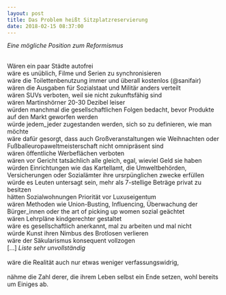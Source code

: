 ```yaml
---
layout: post
title: Das Problem heißt Sitzplatzreservierung
date: 2018-02-15 08:37:00
---
```


*Eine mögliche Position zum Reformismus*<br><br>

Wären ein paar Städte autofrei<br>
wäre es unüblich, Filme und Serien zu synchronisieren<br>
wäre die Toilettenbenutzung immer und überall kostenlos (@sanifair)<br>
wären die Ausgaben für Sozialstaat und Militär anders verteilt <br>
wären SUVs verboten, weil sie nicht zukunftsfähig sind<br>
wären Martinshörner 20-30 Dezibel leiser<br>
würden manchmal die gesellschaftlichen Folgen bedacht, bevor Produkte auf den Markt geworfen werden<br>
würde jedem\_jeder zugestanden werden, sich so zu definieren, wie man möchte<br>
wäre dafür gesorgt, dass auch Großveranstaltungen wie Weihnachten oder Fußballeuropaweltmeisterschaft nicht omnipräsent sind<br>
wären öffentliche Werbeflächen verboten<br>
wären vor Gericht tatsächlich alle gleich, egal, wieviel Geld sie haben<br>
würden Einrichtungen wie das Kartellamt, die Umweltbehörden, Versicherungen oder Sozialämter ihre ursrpünglichen zwecke erfüllen<br>
würde es Leuten untersagt sein, mehr als 7-stellige Beträge privat zu besitzen<br>
hätten Sozialwohnungen Priorität vor Luxuseigentum<br>
wären Methoden wie Union-Busting, Influencing, Überwachung der Bürger\_innen oder the art of picking up women sozial geächtet<br>
wären Lehrpläne kindgerechter gestaltet<br>
wäre es gesellschaftlich anerkannt, mal zu arbeiten und mal nicht<br>
würde Kunst ihren Nimbus des Brotlosen verlieren<br>
wäre der Säkularismus konsequent vollzogen<br>
\[...\] *Liste sehr unvollständig*<br><br>
wäre die Realität auch nur etwas weniger verfassungswidrig,<br><br>
nähme die Zahl derer, die ihrem Leben selbst ein Ende setzen, wohl bereits um Einiges ab.

